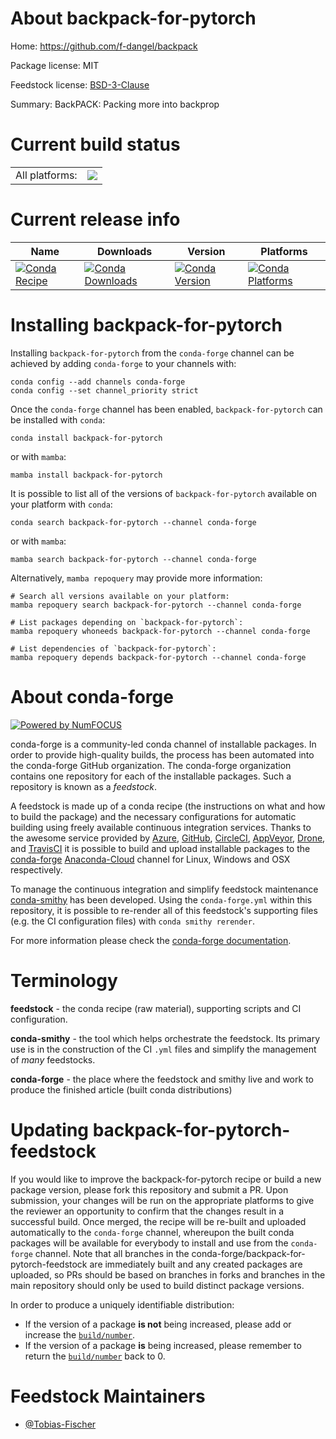 About backpack-for-pytorch
==========================

Home: https://github.com/f-dangel/backpack

Package license: MIT

Feedstock license: [BSD-3-Clause](https://github.com/conda-forge/backpack-for-pytorch-feedstock/blob/main/LICENSE.txt)

Summary: BackPACK: Packing more into backprop

Current build status
====================


<table><tr><td>All platforms:</td>
    <td>
      <a href="https://dev.azure.com/conda-forge/feedstock-builds/_build/latest?definitionId=14407&branchName=main">
        <img src="https://dev.azure.com/conda-forge/feedstock-builds/_apis/build/status/backpack-for-pytorch-feedstock?branchName=main">
      </a>
    </td>
  </tr>
</table>

Current release info
====================

| Name | Downloads | Version | Platforms |
| --- | --- | --- | --- |
| [![Conda Recipe](https://img.shields.io/badge/recipe-backpack--for--pytorch-green.svg)](https://anaconda.org/conda-forge/backpack-for-pytorch) | [![Conda Downloads](https://img.shields.io/conda/dn/conda-forge/backpack-for-pytorch.svg)](https://anaconda.org/conda-forge/backpack-for-pytorch) | [![Conda Version](https://img.shields.io/conda/vn/conda-forge/backpack-for-pytorch.svg)](https://anaconda.org/conda-forge/backpack-for-pytorch) | [![Conda Platforms](https://img.shields.io/conda/pn/conda-forge/backpack-for-pytorch.svg)](https://anaconda.org/conda-forge/backpack-for-pytorch) |

Installing backpack-for-pytorch
===============================

Installing `backpack-for-pytorch` from the `conda-forge` channel can be achieved by adding `conda-forge` to your channels with:

```
conda config --add channels conda-forge
conda config --set channel_priority strict
```

Once the `conda-forge` channel has been enabled, `backpack-for-pytorch` can be installed with `conda`:

```
conda install backpack-for-pytorch
```

or with `mamba`:

```
mamba install backpack-for-pytorch
```

It is possible to list all of the versions of `backpack-for-pytorch` available on your platform with `conda`:

```
conda search backpack-for-pytorch --channel conda-forge
```

or with `mamba`:

```
mamba search backpack-for-pytorch --channel conda-forge
```

Alternatively, `mamba repoquery` may provide more information:

```
# Search all versions available on your platform:
mamba repoquery search backpack-for-pytorch --channel conda-forge

# List packages depending on `backpack-for-pytorch`:
mamba repoquery whoneeds backpack-for-pytorch --channel conda-forge

# List dependencies of `backpack-for-pytorch`:
mamba repoquery depends backpack-for-pytorch --channel conda-forge
```


About conda-forge
=================

[![Powered by
NumFOCUS](https://img.shields.io/badge/powered%20by-NumFOCUS-orange.svg?style=flat&colorA=E1523D&colorB=007D8A)](https://numfocus.org)

conda-forge is a community-led conda channel of installable packages.
In order to provide high-quality builds, the process has been automated into the
conda-forge GitHub organization. The conda-forge organization contains one repository
for each of the installable packages. Such a repository is known as a *feedstock*.

A feedstock is made up of a conda recipe (the instructions on what and how to build
the package) and the necessary configurations for automatic building using freely
available continuous integration services. Thanks to the awesome service provided by
[Azure](https://azure.microsoft.com/en-us/services/devops/), [GitHub](https://github.com/),
[CircleCI](https://circleci.com/), [AppVeyor](https://www.appveyor.com/),
[Drone](https://cloud.drone.io/welcome), and [TravisCI](https://travis-ci.com/)
it is possible to build and upload installable packages to the
[conda-forge](https://anaconda.org/conda-forge) [Anaconda-Cloud](https://anaconda.org/)
channel for Linux, Windows and OSX respectively.

To manage the continuous integration and simplify feedstock maintenance
[conda-smithy](https://github.com/conda-forge/conda-smithy) has been developed.
Using the ``conda-forge.yml`` within this repository, it is possible to re-render all of
this feedstock's supporting files (e.g. the CI configuration files) with ``conda smithy rerender``.

For more information please check the [conda-forge documentation](https://conda-forge.org/docs/).

Terminology
===========

**feedstock** - the conda recipe (raw material), supporting scripts and CI configuration.

**conda-smithy** - the tool which helps orchestrate the feedstock.
                   Its primary use is in the construction of the CI ``.yml`` files
                   and simplify the management of *many* feedstocks.

**conda-forge** - the place where the feedstock and smithy live and work to
                  produce the finished article (built conda distributions)


Updating backpack-for-pytorch-feedstock
=======================================

If you would like to improve the backpack-for-pytorch recipe or build a new
package version, please fork this repository and submit a PR. Upon submission,
your changes will be run on the appropriate platforms to give the reviewer an
opportunity to confirm that the changes result in a successful build. Once
merged, the recipe will be re-built and uploaded automatically to the
`conda-forge` channel, whereupon the built conda packages will be available for
everybody to install and use from the `conda-forge` channel.
Note that all branches in the conda-forge/backpack-for-pytorch-feedstock are
immediately built and any created packages are uploaded, so PRs should be based
on branches in forks and branches in the main repository should only be used to
build distinct package versions.

In order to produce a uniquely identifiable distribution:
 * If the version of a package **is not** being increased, please add or increase
   the [``build/number``](https://docs.conda.io/projects/conda-build/en/latest/resources/define-metadata.html#build-number-and-string).
 * If the version of a package **is** being increased, please remember to return
   the [``build/number``](https://docs.conda.io/projects/conda-build/en/latest/resources/define-metadata.html#build-number-and-string)
   back to 0.

Feedstock Maintainers
=====================

* [@Tobias-Fischer](https://github.com/Tobias-Fischer/)

